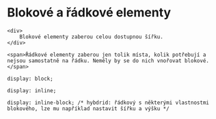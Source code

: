 # Blokové a řádkové elementy

<pre class="c-text-md" contenteditable><code class="lang-html" data-noescape><span class="fragment" >&lt;div&gt;
	Blokové elementy zaberou celou dostupnou šířku.
&lt;/div&gt;</span>

<span class="fragment" data-fragment-index="30">&lt;span&gt;Řádkové elementy zaberou jen tolik místa, kolik potřebují a nejsou samostatně na řádku. Neměly by se do nich vnořovat blokové.&lt;/span&gt;</span></code></pre>

<pre class="c-text-md fragment" contenteditable><code class="lang-css stretch" data-noescape><span class="fragment">display: block;</span>

<span class="fragment">display: inline;</span>

<span class="fragment">display: inline-block; /* hybdrid: řádkový s&nbsp;některými vlastnostmi blokového, lze mu například nastavit šířku a výšku */</span></code></pre>
